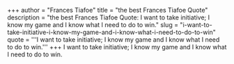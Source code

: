 +++
author = "Frances Tiafoe"
title = "the best Frances Tiafoe Quote"
description = "the best Frances Tiafoe Quote: I want to take initiative; I know my game and I know what I need to do to win."
slug = "i-want-to-take-initiative-i-know-my-game-and-i-know-what-i-need-to-do-to-win"
quote = '''I want to take initiative; I know my game and I know what I need to do to win.'''
+++
I want to take initiative; I know my game and I know what I need to do to win.
